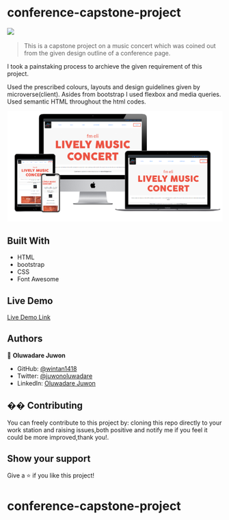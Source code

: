 # conference-capstone-project
![](https://img.shields.io/badge/Microverse-blueviolet)


> This is a capstone project on a music concert which was coined out from the given design outline of a conference page.

I took a painstaking process to archieve the given requirement of this project.

   Used the prescribed colours, layouts and design guidelines given by microverse(client).
	  Asides from bootstrap I used flexbox and media queries.
	  Used semantic HTML throughout the html codes.




![screenshot](assets/images/new-screenshot.png)


## Built With

- HTML
- bootstrap
- CSS
- Font Awesome


## Live Demo

[Live Demo Link](https://raw.githack.com/wintan1418/conference-capstone-project/feature-branch/home.html)

## Authors

👤 **Oluwadare Juwon**

- GitHub: [@wintan1418](https://github.com/wintan1418)
- Twitter: [@juwonoluwadare](https://twitter.com/oluwadarejuwon)
- LinkedIn: [Oluwadare Juwon](https://www.linkedin.com/in/oluwadare-juwon-048a391a8/)



## �� Contributing
You can freely contribute to this project by:
 cloning this repo directly to your work station and raising issues,both positive and notify me if you feel it could be more improved,thank you!.
## Show your support
Give a ⭐️ if you like this project!
# conference-capstone-project
